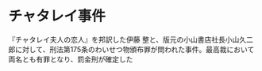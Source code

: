 # チャタレイ事件
 『チャタレイ夫人の恋人』を邦訳した伊藤 整と、版元の小山書店社長小山久二郎に対して、刑法第175条のわいせつ物頒布罪が問われた事件。最高裁において両名とも有罪となり、罰金刑が確定した
